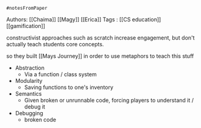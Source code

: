 	#notesFromPaper
Authors: [[Chaima]] [[Magy]] [[Erica]]
Tags   : [[CS education]] [[gamification]]

constructivist approaches such as scratch increase engagement, but don't actually teach students core concepts.

so they built [[Mays Journey]] in order to use metaphors to teach this stuff

 - Abstraction
   - Via a function / class system
 - Modularity
   - Saving functions to one's inventory
 - Semantics
   - Given broken or unrunnable code, forcing players to understand it / debug it
 - Debugging
   - broken code
